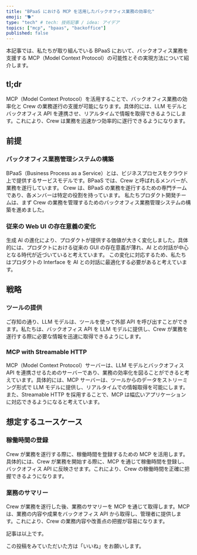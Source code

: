 ```yaml
---
title: "BPaaS における MCP を活用したバックオフィス業務の効率化"
emoji: "🐕"
type: "tech" # tech: 技術記事 / idea: アイデア
topics: ["mcp", "bpaas", "backoffice"]
published: false
---
```

本記事では、私たちが取り組んでいる BPaaS において、バックオフィス業務を支援する MCP（Model Context Protocol）の可能性とその実現方法について紹介します。

## tl;dr

MCP（Model Context Protocol）を活用することで、バックオフィス業務の効率化と Crew の業務遂行の支援が可能になります。具体的には、LLM モデルとバックオフィス API を連携させ、リアルタイムで情報を取得できるようにします。これにより、Crew は業務を迅速かつ効率的に遂行できるようになります。

## 前提

### バックオフィス業務管理システムの構築

BPaaS（Business Process as a Service）とは、ビジネスプロセスをクラウド上で提供するサービスモデルです。BPaaS では、Crew と呼ばれるメンバーが、業務を遂行しています。
Crew は、BPaaS の業務を遂行するための専門チームであり、各メンバーは特定の役割を持っています。
私たちプロダクト開発チームは、まず Crew の業務を管理するためのバックオフィス業務管理システムの構築を進めました。

### 従来の Web UI の存在意義の変化

生成 AI の進化により、プロダクトが提供する価値が大きく変化しました。具体的には、プロダクトにおける従来の GUI の存在意義が薄れ、AI との対話が中心となる時代が近づいていると考えています。
この変化に対応するため、私たちはプロダクトの Interface を AI との対話に最適化する必要があると考えています。

## 戦略

### ツールの提供

ご存知の通り、LLM モデルは、ツールを使って外部 API を呼び出すことができます。私たちは、バックオフィス API を LLM モデルに提供し、Crew が業務を遂行する際に必要な情報を迅速に取得できるようにします。

### MCP with Streamable HTTP

MCP（Model Context Protocol）サーバーは、LLM モデルとバックオフィス API を連携させるためのサーバーであり、業務の効率化を図ることができると考えています。具体的には、MCP サーバーは、ツールからのデータをストリーミング形式で LLM モデルに提供し、リアルタイムでの情報取得を可能にします。
また、Streamable HTTP を採用することで、MCP は幅広いアプリケーションに対応できるようになると考えています。

## 想定するユースケース

### 稼働時間の登録

Crew が業務を遂行する際に、稼働時間を登録するための MCP を活用します。具体的には、Crew が業務を開始する際に、MCP を通じて稼働時間を登録し、バックオフィス API に反映させます。これにより、Crew の稼働時間を正確に把握できるようになります。

### 業務のサマリー

Crew が業務を遂行した後、業務のサマリーを MCP を通じて取得します。MCP は、業務の内容や成果をバックオフィス API から取得し、管理者に提供します。これにより、Crew の業務内容や改善点の把握が容易になります。

記事は以上です。

この投稿をみていただいた方は「いいね」をお願いします。
